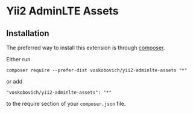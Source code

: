 Yii2 AdminLTE Assets
================================

Installation
------------

The preferred way to install this extension is through [composer](http://getcomposer.org/download/).

Either run

```
composer require --prefer-dist voskobovich/yii2-adminlte-assets "*"
```

or add

```
"voskobovich/yii2-adminlte-assets": "*"
```

to the require section of your `composer.json` file.